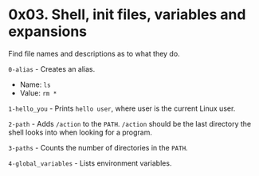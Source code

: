 # 0x03. Shell, init files, variables and expansions

Find file names and descriptions as to what they do.

`0-alias` - Creates an alias.
* Name: `ls`
* Value: `rm *`

`1-hello_you` - Prints `hello user`, where user is the current Linux user.

`2-path` - Adds `/action` to the `PATH`. `/action` should be the last directory the shell looks into when looking for a program.

`3-paths` - Counts the number of directories in the `PATH`.

`4-global_variables` - Lists environment variables.
